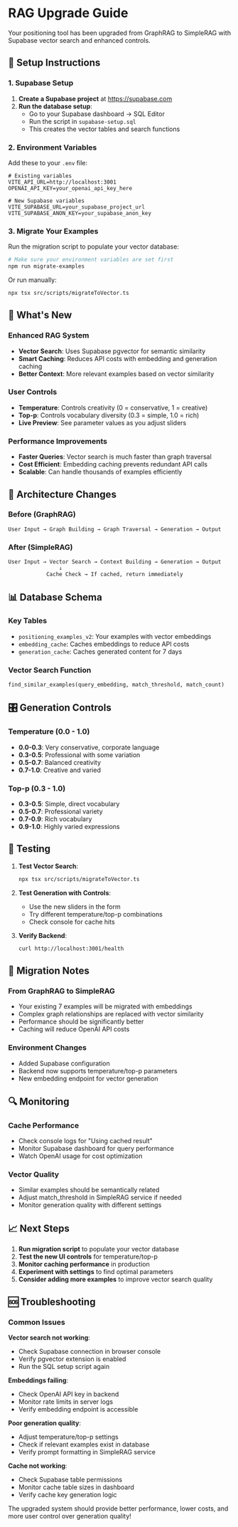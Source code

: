 # RAG Upgrade Guide

Your positioning tool has been upgraded from GraphRAG to SimpleRAG with Supabase vector search and enhanced controls.

## 🚀 Setup Instructions

### 1. Supabase Setup

1. **Create a Supabase project** at https://supabase.com
2. **Run the database setup**:
   - Go to your Supabase dashboard → SQL Editor
   - Run the script in `supabase-setup.sql`
   - This creates the vector tables and search functions

### 2. Environment Variables

Add these to your `.env` file:

```env
# Existing variables
VITE_API_URL=http://localhost:3001
OPENAI_API_KEY=your_openai_api_key_here

# New Supabase variables
VITE_SUPABASE_URL=your_supabase_project_url
VITE_SUPABASE_ANON_KEY=your_supabase_anon_key
```

### 3. Migrate Your Examples

Run the migration script to populate your vector database:

```bash
# Make sure your environment variables are set first
npm run migrate-examples
```

Or run manually:
```bash
npx tsx src/scripts/migrateToVector.ts
```

## 🎯 What's New

### Enhanced RAG System
- **Vector Search**: Uses Supabase pgvector for semantic similarity
- **Smart Caching**: Reduces API costs with embedding and generation caching
- **Better Context**: More relevant examples based on vector similarity

### User Controls
- **Temperature**: Controls creativity (0 = conservative, 1 = creative)
- **Top-p**: Controls vocabulary diversity (0.3 = simple, 1.0 = rich)
- **Live Preview**: See parameter values as you adjust sliders

### Performance Improvements
- **Faster Queries**: Vector search is much faster than graph traversal
- **Cost Efficient**: Embedding caching prevents redundant API calls
- **Scalable**: Can handle thousands of examples efficiently

## 🔧 Architecture Changes

### Before (GraphRAG)
```
User Input → Graph Building → Graph Traversal → Generation → Output
```

### After (SimpleRAG)
```
User Input → Vector Search → Context Building → Generation → Output
                ↓
            Cache Check → If cached, return immediately
```

## 📊 Database Schema

### Key Tables
- `positioning_examples_v2`: Your examples with vector embeddings
- `embedding_cache`: Caches embeddings to reduce API costs
- `generation_cache`: Caches generated content for 7 days

### Vector Search Function
```sql
find_similar_examples(query_embedding, match_threshold, match_count)
```

## 🎛️ Generation Controls

### Temperature (0.0 - 1.0)
- **0.0-0.3**: Very conservative, corporate language
- **0.3-0.5**: Professional with some variation  
- **0.5-0.7**: Balanced creativity
- **0.7-1.0**: Creative and varied

### Top-p (0.3 - 1.0)
- **0.3-0.5**: Simple, direct vocabulary
- **0.5-0.7**: Professional variety
- **0.7-0.9**: Rich vocabulary
- **0.9-1.0**: Highly varied expressions

## 🧪 Testing

1. **Test Vector Search**:
   ```bash
   npx tsx src/scripts/migrateToVector.ts
   ```

2. **Test Generation with Controls**:
   - Use the new sliders in the form
   - Try different temperature/top-p combinations
   - Check console for cache hits

3. **Verify Backend**:
   ```bash
   curl http://localhost:3001/health
   ```

## 🚨 Migration Notes

### From GraphRAG to SimpleRAG
- Your existing 7 examples will be migrated with embeddings
- Complex graph relationships are replaced with vector similarity
- Performance should be significantly better
- Caching will reduce OpenAI API costs

### Environment Changes
- Added Supabase configuration
- Backend now supports temperature/top-p parameters
- New embedding endpoint for vector generation

## 🔍 Monitoring

### Cache Performance
- Check console logs for "Using cached result"
- Monitor Supabase dashboard for query performance
- Watch OpenAI usage for cost optimization

### Vector Quality
- Similar examples should be semantically related
- Adjust match_threshold in SimpleRAG service if needed
- Monitor generation quality with different settings

## 📈 Next Steps

1. **Run migration script** to populate your vector database
2. **Test the new UI controls** for temperature/top-p
3. **Monitor caching performance** in production
4. **Experiment with settings** to find optimal parameters
5. **Consider adding more examples** to improve vector search quality

## 🆘 Troubleshooting

### Common Issues

**Vector search not working**:
- Check Supabase connection in browser console
- Verify pgvector extension is enabled
- Run the SQL setup script again

**Embeddings failing**:
- Check OpenAI API key in backend
- Monitor rate limits in server logs
- Verify embedding endpoint is accessible

**Poor generation quality**:
- Adjust temperature/top-p settings
- Check if relevant examples exist in database
- Verify prompt formatting in SimpleRAG service

**Cache not working**:
- Check Supabase table permissions
- Monitor cache table sizes in dashboard
- Verify cache key generation logic

The upgraded system should provide better performance, lower costs, and more user control over generation quality!